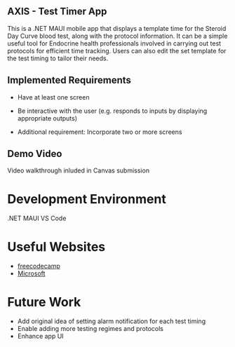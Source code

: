 ## AXIS - Test Timer App

This is a .NET MAUI mobile app that displays a template time for the Steroid Day Curve blood test, along with the protocol information. It can be a simple useful tool for Endocrine health professionals involved in carrying out test protocols for efficient time tracking. Users can also edit the set template for the test timing to tailor their needs. 

## Implemented Requirements
- Have at least one screen

- Be interactive with the user (e.g. responds to inputs by displaying appropriate outputs)

- Additional requirement: Incorporate two or more screens

## Demo Video
Video walkthrough inluded in Canvas submission

# Development Environment
.NET MAUI 
VS Code

# Useful Websites

* [freecodecamp](https://www.freecodecamp.org/news/learn-net-maui-for-cross-platform-apps/)
* [Microsoft](https://dotnet.microsoft.com/en-us/apps/maui)

# Future Work

- Add original idea of setting alarm notification for each test timing
- Enable adding more testing regimes and protocols
- Enhance app UI 